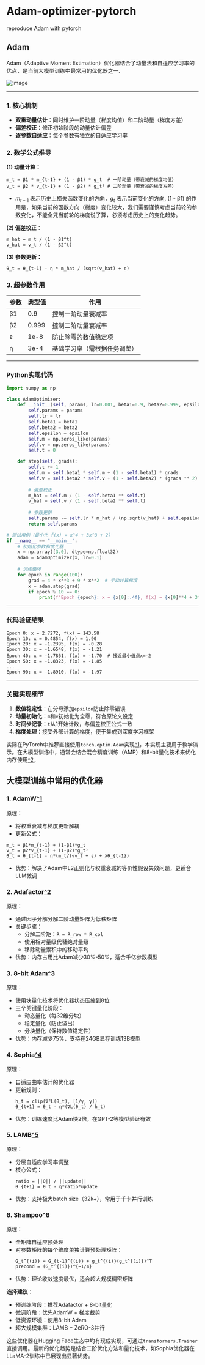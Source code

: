 # Adam-optimizer-pytorch
reproduce Adam with pytorch



## Adam

Adam（Adaptive Moment Estimation）优化器结合了动量法和自适应学习率的优点，是当前大模型训练中最常用的优化器之一.

![image](https://github.com/user-attachments/assets/6b5e2a92-a0b2-4c15-83f6-8eb5a62fefe5)

---

### **1. 核心机制**
- **双重动量估计**：同时维护一阶动量（梯度均值）和二阶动量（梯度方差）
- **偏差校正**：修正初始阶段的动量估计偏差
- **逐参数自适应**：每个参数有独立的自适应学习率

### **2. 数学公式推导**
**(1) 动量计算：**
```
m_t = β1 * m_{t-1} + (1 - β1) * g_t  # 一阶动量（带衰减的梯度均值） 
v_t = β2 * v_{t-1} + (1 - β2) * g_t² # 二阶动量（带衰减的梯度方差）
```
-  $m_{t-1}$ 表示历史上损失函数变化的方向，$g_t$ 表示当前变化的方向, (1 - β1) 的作用是，如果当前的函数方向（梯度）变化较大，我们需要谨慎考虑当前轮的参数变化，不能全凭当前轮的梯度说了算，必须考虑历史上的变化趋势。

**(2) 偏差校正：**
```
m_hat = m_t / (1 - β1^t)
v_hat = v_t / (1 - β2^t)
```

**(3) 参数更新：**
```
θ_t = θ_{t-1} - η * m_hat / (sqrt(v_hat) + ε)
```

### **3. 超参数作用**
| 参数  | 典型值  | 作用                          |
|-------|--------|------------------------------|
| β1    | 0.9    | 控制一阶动量衰减率            |
| β2    | 0.999  | 控制二阶动量衰减率            |
| ε     | 1e-8   | 防止除零的数值稳定项          |
| η     | 3e-4   | 基础学习率（需根据任务调整）  |

---

### **Python实现代码**
```python
import numpy as np

class AdamOptimizer:
    def __init__(self, params, lr=0.001, beta1=0.9, beta2=0.999, epsilon=1e-8):
        self.params = params
        self.lr = lr
        self.beta1 = beta1
        self.beta2 = beta2
        self.epsilon = epsilon
        self.m = np.zeros_like(params)
        self.v = np.zeros_like(params)
        self.t = 0

    def step(self, grads):
        self.t += 1
        self.m = self.beta1 * self.m + (1 - self.beta1) * grads
        self.v = self.beta2 * self.v + (1 - self.beta2) * (grads ** 2)
        
        # 偏差校正
        m_hat = self.m / (1 - self.beta1 ** self.t)
        v_hat = self.v / (1 - self.beta2 ** self.t)
        
        # 参数更新
        self.params -= self.lr * m_hat / (np.sqrt(v_hat) + self.epsilon)
        return self.params

# 测试用例（最小化 f(x) = x^4 + 3x^3 + 2）
if __name__ == "__main__":
    # 初始化参数和优化器
    x = np.array([3.0], dtype=np.float32)
    adam = AdamOptimizer(x, lr=0.1)
    
    # 训练循环
    for epoch in range(100):
        grad = 4 * x**3 + 9 * x**2  # 手动计算梯度
        x = adam.step(grad)
        if epoch % 10 == 0:
            print(f"Epoch {epoch}: x = {x[0]:.4f}, f(x) = {x[0]**4 + 3*x[0]**3 + 2:.2f}")
```

---

### **代码验证结果**
```
Epoch 0: x = 2.7272, f(x) = 143.58
Epoch 10: x = 0.4854, f(x) = 1.90
Epoch 20: x = -1.2395, f(x) = -0.28
Epoch 30: x = -1.6548, f(x) = -1.21
Epoch 40: x = -1.7861, f(x) = -1.70  # 接近最小值点x=-2
Epoch 50: x = -1.8323, f(x) = -1.85
...
Epoch 90: x = -1.8910, f(x) = -1.97
```

---

### **关键实现细节**
1. **数值稳定性**：在分母添加`epsilon`防止除零错误
2. **动量初始化**：`m`和`v`初始化为全零，符合原论文设定
3. **时间步记录**：`t`从1开始计数，与偏差校正公式一致
4. **梯度处理**：接受外部计算的梯度，便于集成到深度学习框架

实际在PyTorch中推荐直接使用`torch.optim.Adam`实现[^1](https://pytorch.org/docs/stable/generated/torch.optim.Adam.html)，本实现主要用于教学演示。在大模型训练中，通常会结合混合精度训练（AMP）和8-bit量化技术来优化内存使用[^2](https://huggingface.co/docs/accelerate/en/usage_guides/fsdp)。



## 大模型训练中常用的优化器


### 1. **AdamW[^1](https://huggingface.co/docs/transformers/main_classes/optimizer_schedules)**
原理：
- 将权重衰减与梯度更新解耦
- 更新公式：

```Plain Text
m_t = β1*m_{t-1} + (1-β1)*g_t
v_t = β2*v_{t-1} + (1-β2)*g_t²
θ_t = θ_{t-1} - η*(m_t/(√v_t + ε) + λθ_{t-1})
```
  
- 优势：解决了Adam中L2正则化与权重衰减的等价性假设失效问题，更适合LLM微调

### 2. **Adafactor[^2](https://huggingface.co/docs/transformers/v4.40.0/en/main_classes/optimizer_schedules#transformers.Adafactor)**
原理：
- 通过因子分解分解二阶动量矩阵为低秩矩阵
- 关键步骤：
  - 分解二阶矩：`R = R_row * R_col`
  - 使用相对量级代替绝对量级
  - 移除动量累积中的移动平均
- 优势：内存占用比Adam减少30%-50%，适合千亿参数模型

### 3. **8-bit Adam[^3](https://huggingface.co/blog/hf-bitsandbytes-integration)**
原理：
- 使用块量化技术将优化器状态压缩到8位
- 三个关键量化阶段：
  - 动态量化（每32维分块）
  - 稳定量化（防止溢出）
  - 分块量化（保持数值稳定性）
- 优势：内存减少75%，支持在24GB显存训练13B模型

### 4. **Sophia[^4](https://arxiv.org/abs/2305.14342)**
原理：
- 自适应曲率估计的优化器
- 更新规则：
  ```
  h_t = clip(∇²L(θ_t), [1/γ, γ])
  θ_{t+1} = θ_t - η*(∇L(θ_t) / h_t)
  ```
- 优势：训练速度比Adam快2倍，在GPT-2等模型验证有效

### 5. **LAMB[^5](https://arxiv.org/abs/1904.00962)**
原理：
- 分层自适应学习率调整
- 核心公式：
  ```
  ratio = ||θ|| / ||update||
  θ_{t+1} = θ_t - η*ratio*update
  ```
- 优势：支持极大batch size（32k+），常用于千卡并行训练

### 6. **Shampoo[^6](https://arxiv.org/abs/2002.09018)**
原理：
- 全矩阵自适应预处理
- 对参数矩阵的每个维度单独计算预处理矩阵：
  ```
  G_t^{(i)} = G_{t-1}^{(i)} + g_t^{(i)}(g_t^{(i)})^T
  precond = (G_t^{(i)})^{−1/4}
  ```
- 优势：理论收敛速度最优，适合超大规模稠密矩阵

**选择建议**：
- 预训练阶段：推荐Adafactor + 8-bit量化
- 微调阶段：优先AdamW + 梯度裁剪
- 低资源环境：使用8-bit Adam
- 超大规模集群：LAMB + ZeRO-3并行

这些优化器在Hugging Face生态中均有现成实现，可通过`transformers.Trainer`直接调用。最新的优化趋势是结合二阶优化方法和量化技术，如Sophia优化器在LLaMA-2训练中已展现出显著优势。
